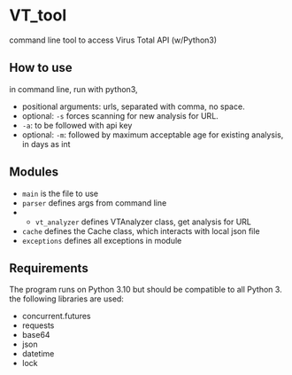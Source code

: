 # VT_tool
command line tool to access Virus Total API (w/Python3)

## How to use
in command line, run with python3, 
- positional arguments: urls, separated with comma, no space.
- optional: `-s` forces scanning for new analysis for URL.
- `-a`: to be followed with api key
- optional: `-m`: followed by maximum acceptable age for existing analysis, in days as int

## Modules
-  `main` is the file to use
- `parser` defines args from command line
- - `vt_analyzer` defines VTAnalyzer class, get analysis for URL
- `cache` defines the Cache class, which interacts with local json file
- `exceptions` defines all exceptions in module

## Requirements
The program runs on Python 3.10 but should be compatible to all Python 3.
the following libraries are used:

- concurrent.futures
- requests
- base64
- json
- datetime
- lock
